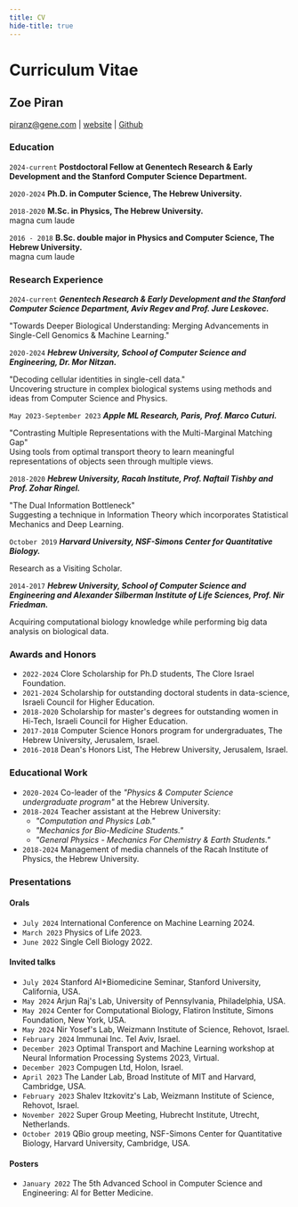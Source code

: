 ```yaml
---
title: CV
hide-title: true
---
```

# Curriculum Vitae

## Zoe Piran
<div id="webaddress">
<a href="piranz@gene.com">piranz@gene.com</a>
| <a href="http://zoepiran.com">website</a> | <a href="https://github.com/zoepiran">Github</a>
</div>

### Education
`2024-current`
__Postdoctoral Fellow at Genentech Research & Early Development and the Stanford Computer Science Department.__

`2020-2024` 
__Ph.D. in Computer Science, The Hebrew University.__

`2018-2020` 
__M.Sc. in Physics, The Hebrew University.__\
magna cum laude

`2016 - 2018` 
__B.Sc. double major in Physics and Computer Science, The Hebrew University.__\
magna cum laude


<!-- ### Military Service

___IDF, Unit 8200, Lieutenant (2010-2014)___

Management of a research team in the field of Cyber Security
(e.g. AV products, Network Security, Cryptography, Cyber Attacks, Malware
forensics), Telecom Infrastructure and Information Security Research. -->

### Research Experience

`2024-current` 
___Genentech Research & Early Development and the Stanford Computer Science Department, Aviv Regev and Prof. Jure Leskovec.___

"Towards Deeper Biological Understanding: Merging Advancements in Single-Cell Genomics \& Machine Learning."

`2020-2024` 
___Hebrew University, School
of Computer Science and Engineering, Dr. Mor Nitzan.___

"Decoding cellular identities in single-cell data."\
Uncovering structure in complex biological systems using methods and ideas from Computer Science and Physics.

`May 2023-September 2023` 
___Apple ML Research, Paris, Prof. Marco Cuturi.___

"Contrasting Multiple Representations with the Multi-Marginal Matching Gap"\
Using tools from optimal transport theory to learn meaningful representations of objects seen through multiple views.

`2018-2020` 
___Hebrew University, Racah Institute, Prof. Naftail Tishby and Prof. Zohar Ringel.___

"The Dual Information Bottleneck"\
Suggesting a technique in Information Theory which incorporates Statistical Mechanics and Deep Learning.

`October 2019`
___Harvard University, NSF-Simons Center for Quantitative Biology.___

Research as a Visiting Scholar.

`2014-2017`
___Hebrew University, School
of Computer Science and Engineering and Alexander Silberman Institute of Life Sciences, Prof. Nir Friedman.___

Acquiring computational biology knowledge while performing big data analysis on biological data.

### Awards and Honors
- `2022-2024` Clore Scholarship for Ph.D students, The Clore Israel Foundation.
- `2021-2024` Scholarship for outstanding doctoral students in data-science, Israeli Council for Higher Education.
- `2018-2020`  Scholarship for master's degrees for outstanding women in Hi-Tech, Israeli Council for Higher Education.
- `2017-2018`  Computer Science Honors program for undergraduates, The Hebrew University, Jerusalem, Israel.
- `2016-2018` Dean's Honors List, The Hebrew University, Jerusalem, Israel. 


### Educational Work
- `2020-2024` Co-leader of the *"Physics & Computer Science undergraduate program"* at the Hebrew University. 
- `2018-2024` Teacher assistant at the Hebrew University:
    - *"Computation and Physics Lab."*
    - *"Mechanics for Bio-Medicine Students."*
    - *"General Physics - Mechanics For Chemistry \& Earth Students."*
- `2018-2024` Management of media channels of the Racah Institute of Physics, the Hebrew University.

### Presentations
#### Orals
- `July 2024` International Conference on Machine Learning 2024.
- `March 2023` Physics of Life 2023.
- `June 2022` Single Cell Biology 2022.

#### Invited talks
- `July 2024` Stanford AI+Biomedicine Seminar, Stanford University, California, USA.
- `May 2024` Arjun Raj's Lab, University of Pennsylvania, Philadelphia, USA.
- `May 2024` Center for Computational Biology, Flatiron Institute, Simons Foundation, New York, USA.
- `May 2024` Nir Yosef's Lab, Weizmann Institute of Science, Rehovot, Israel.
- `February 2024` Immunai Inc. Tel Aviv, Israel.
- `December 2023` Optimal Transport and Machine Learning workshop at Neural Information Processing Systems 2023, Virtual.
- `December 2023` Compugen Ltd, Holon, Israel.
- `April 2023` The Lander Lab, Broad Institute of MIT and Harvard, Cambridge, USA.
- `February 2023` Shalev Itzkovitz's Lab, Weizmann Institute of Science, Rehovot, Israel.
- `November 2022` Super Group Meeting, Hubrecht Institute,  Utrecht, Netherlands.
- `October 2019` QBio group meeting, NSF-Simons Center for Quantitative Biology, Harvard University, Cambridge, USA.

#### Posters
- `January 2022` The 5th Advanced School in Computer Science and Engineering: AI for Better Medicine.


